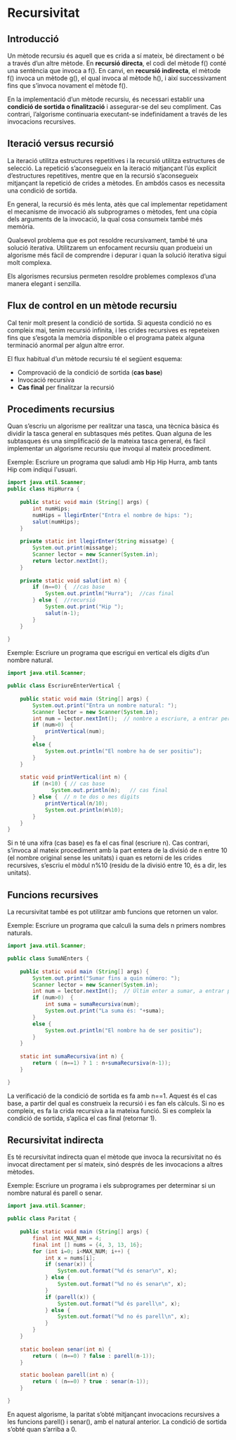 # Recursivitat

## Introducció

Un mètode recursiu és aquell que es crida a sí mateix, bé directament o bé a través d’un altre mètode. En **recursió directa**, el codi del mètode f() conté una sentència que invoca a f(). En canvi, en **recursió indirecta**, el mètode f() invoca un mètode g(), el qual invoca al mètode h(), i així successivament fins que s’invoca novament el mètode f().

En la implementació d’un mètode recursiu, és necessari establir una **condició de sortida o finalització** i assegurar-se del seu compliment. Cas contrari, l’algorisme continuaria executant-se indefinidament a través de les invocacions recursives.

## Iteració versus recursió

La iteració utilitza estructures repetitives i la recursió utilitza estructures de selecció. La repetició s’aconsegueix en la iteració mitjançant l’ús explícit d’estructures repetitives, mentre que en la recursió s’aconsegueix mitjançant la repetició de crides a mètodes. En ambdós casos es necessita una condició de sortida.

En general, la recursió és més lenta, atès que cal implementar repetidament el mecanisme de invocació als subprogrames o mètodes, fent una còpia dels arguments de la invocació, la qual cosa consumeix també més memòria.

Qualsevol problema que es pot resoldre recursivament, també té una solució iterativa. Utilitzarem un enfocament recursiu quan produeixi un algorisme més fàcil de comprendre i depurar i quan la solució iterativa sigui molt complexa.

Els algorismes recursius permeten resoldre problemes complexos d’una manera elegant i senzilla.

## Flux de control en un mètode recursiu

Cal tenir molt present la condició de sortida. Si aquesta condició no es compleix mai, tenim recursió infinita, i les crides recursives es repeteixen fins que s’esgota la memòria disponible o el programa pateix alguna terminació anormal per algun altre error.

El flux habitual d’un mètode recursiu té el següent esquema:
  - Comprovació de la condició de sortida (**cas base**)
  - Invocació recursiva
  - **Cas final** per finalitzar la recursió

## Procediments recursius

Quan s’escriu un algorisme per realitzar una tasca, una tècnica bàsica és dividir la tasca general en subtasques més petites. Quan alguna de les subtasques és una simplificació de la mateixa tasca general, és fàcil implementar un algorisme recursiu que invoqui al mateix procediment.

Exemple:
Escriure un programa que saludi amb Hip Hip Hurra, amb tants Hip com indiqui l'usuari.

```java
import java.util.Scanner;
public class HipHurra {
	
	public static void main (String[] args) {
		int numHips;
		numHips = llegirEnter("Entra el nombre de hips: ");
		salut(numHips);
	}
	
	private static int llegirEnter(String missatge) {
		System.out.print(missatge);
		Scanner lector = new Scanner(System.in);
		return lector.nextInt();
	}
	
	private static void salut(int n) {
		if (n==0) {  //cas base
			System.out.println("Hurra");  //cas final
		} else {  //recursió
			System.out.print("Hip ");
			salut(n-1);
		}
	}
	
}
```

Exemple:
Escriure un programa que escrigui en vertical els dígits d’un nombre natural.

```java
import java.util.Scanner;

public class EscriureEnterVertical {
	
	public static void main (String[] args) {
		System.out.print("Entra un nombre natural: ");
		Scanner lector = new Scanner(System.in);
		int num = lector.nextInt();  // nombre a escriure, a entrar per l’usuari
		if (num>0)  {
			printVertical(num);
		}
		else {
			System.out.println("El nombre ha de ser positiu");
		}	
	}
	
	static void printVertical(int n) {
		if (n<10) { // cas base
			  System.out.println(n);   // cas final
		} else {  // n te dos o mes digits
			printVertical(n/10);
			System.out.println(n%10);
		}		
	}
}
```
Si n té una xifra (cas base) es fa el cas final (escriure n). Cas contrari, s’invoca al mateix procediment amb la part entera de la divisió de n entre 10 (el nombre original sense les unitats) i quan es retorni de les crides recursives, s’escriu el mòdul n%10 (residu de la divisió entre 10, és a dir, les unitats).

## Funcions recursives

La recursivitat també es pot utilitzar amb funcions que retornen un valor.

Exemple:
Escriure un programa que calculi la suma dels n primers nombres naturals.

```java
import java.util.Scanner;

public class SumaNEnters {
	
	public static void main (String[] args) {
		System.out.print("Sumar fins a quin número: ");
		Scanner lector = new Scanner(System.in);
		int num = lector.nextInt();  // Últim enter a sumar, a entrar per l'usuari
		if (num>0)  {
			int suma = sumaRecursiva(num);
			System.out.print("La suma és: "+suma);
		}
		else {
			System.out.println("El nombre ha de ser positiu");
		}	
	}
	
	static int sumaRecursiva(int n) {
		return ( (n==1) ? 1 : n+sumaRecursiva(n-1));
	}

}
```

La verificació de la condició de sortida es fa amb n==1. Aquest és el cas base, a partir del qual es construeix la recursió i es fan els càlculs. Si no es compleix, es fa la crida recursiva a la mateixa funció. Si es compleix la condició de sortida, s’aplica el cas final (retornar 1).

## Recursivitat indirecta

Es té recursivitat indirecta quan el mètode que invoca la recursivitat no és invocat directament per sí mateix, sinó després de les invocacions a altres mètodes.

Exemple:
Escriure un programa i els subprogrames per determinar si un nombre natural és parell o senar.

```java
import java.util.Scanner;

public class Paritat {
	
	public static void main (String[] args) {
		final int MAX_NUM = 4;
		final int [] nums = {4, 3, 13, 16};
		for (int i=0; i<MAX_NUM; i++) {
			int x = nums[i];
			if (senar(x)) {
				System.out.format("%d és senar\n", x);
			} else {
				System.out.format("%d no és senar\n", x);
			}
			if (parell(x)) {
				System.out.format("%d és parell\n", x);
			} else {
				System.out.format("%d no és parell\n", x);
			}	
		}
	}
	
	static boolean senar(int n) {
		return ( (n==0) ? false : parell(n-1));
	}

	static boolean parell(int n) {
		return ( (n==0) ? true : senar(n-1));
	}

}
```

En aquest algorisme, la paritat s’obté mitjançant invocacions recursives a les funcions parell() i senar(), amb el natural anterior. La condició de sortida s’obté quan s’arriba a 0.

